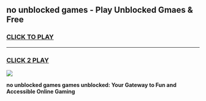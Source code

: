 
## no unblocked games - Play Unblocked Gmaes & Free
<h3>
<a href="https://news.freeplayer.one?title=no_unblocked_games&ref=23F">CLICK TO PLAY</a></h3>
<hr>

<h3>
<a href="https://news.freeplayer.one?title=no_unblocked_games&ref=23F">CLICK 2 PLAY</a>
  
</h3>

<a href="https://news.freeplayer.one?title=no_unblocked_games&ref=23F/"><img src="https://clearcache.store/games.png"></a>


**no unblocked games games unblocked: Your Gateway to Fun and Accessible Online Gaming**

